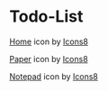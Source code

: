 # Todo-List

<a target="_blank" href="https://icons8.com/icon/2797/home">Home</a> icon by <a target="_blank" href="https://icons8.com">Icons8</a>

<a target="_blank" href="https://icons8.com/icon/9108/paper">Paper</a> icon by <a target="_blank" href="https://icons8.com">Icons8</a>

<a target="_blank" href="https://icons8.com/icon/80152/notepad">Notepad</a> icon by <a target="_blank" href="https://icons8.com">Icons8</a>